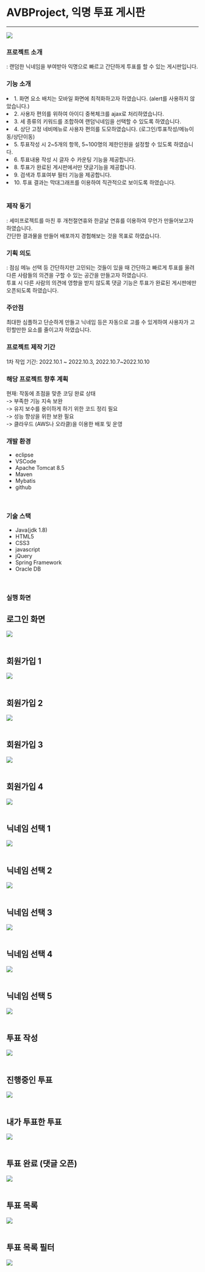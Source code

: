 <h1>AVBProject, 익명 투표 게시판</h1>
<hr>

<img src="https://user-images.githubusercontent.com/99261591/195733376-f59025f2-5a08-46f0-af7f-7a4111c921a3.png" >

<h3>프로젝트 소개</h3>
: 랜덤한 닉네임을 부여받아 익명으로 빠르고 간단하게 투표를 할 수 있는 게시판입니다.<br>

<h3>기능 소개</h3>
<li>1. 화면 요소 배치는 모바일 화면에 최적화하고자 하였습니다. (alert를 사용하지 않았습니다.) </li>
<li>2. 사용자 편의를 위하여 아이디 중복체크를 ajax로 처리하였습니다. </li>
<li>3. 세 종류의 키워드를 조합하여 랜덤닉네임을 선택할 수 있도록 하였습니다.</li>
<li>4. 상단 고정 네비메뉴로 사용자 편의를 도모하였습니다. (로그인/투표작성/메뉴이동/상단이동) </li>
<li>5. 투표작성 시 2~5개의 항목, 5~100명의 제한인원을 설정할 수 있도록 하였습니다. </li>
<li>6. 투표내용 작성 시 글자 수 카운팅 기능을 제공합니다. </li>
<li>8. 투표가 완료된 게시판에서만 댓글기능을 제공합니다. </li>
<li>9. 검색과 투표여부 필터 기능을 제공합니다. </li>
<li>10. 투표 결과는 막대그래프를 이용하여 직관적으로 보이도록 하였습니다. </li><br>


<h3>제작 동기</h3>
: 세미프로젝트를 마친 후 개천절연휴와 한글날 연휴를 이용하여 무언가 만들어보고자 하였습니다.<br>
간단한 결과물을 만들어 배포까지 경험해보는 것을 목표로 하였습니다.<br>

<h3>기획 의도</h3>
: 점심 메뉴 선택 등 간단하지만 고민되는 것들이 있을 때 간단하고 빠르게 투표를 올려<br>
다른 사람들의 의견을 구할 수 있는 공간을 만들고자 하였습니다.<br>
투표 시 다른 사람의 의견에 영향을 받지 않도록 댓글 기능은 투표가 완료된 게시판에만 오픈되도록 하였습니다.<br>

<h3>주안점</h3>
최대한 심플하고 단순하게 만들고 닉네임 등은 자동으로 고를 수 있게하여 사용자가 고민할만한 요소를 줄이고자 하였습니다.<br>
 
<h3>프로젝트 제작 기간</h3>
1차 작업 기간:  2022.10.1 ~ 2022.10.3,  2022.10.7~2022.10.10<br>

<h3>해당 프로젝트 향후 계획</h3>
현재: 작동에 초점을 맞춘 코딩 완료 상태 <br>
-> 부족한 기능 지속 보완<br>
-> 유지 보수를 용이하게 하기 위한 코드 정리 필요<br>
-> 성능 향상을 위한 보완 필요<br>
-> 클라우드 (AWS나 오라클)을 이용한 배포 및 운영<br>

<h3>개발 환경</h3>
<ul>
<li>eclipse</li>
<li>VSCode</li>
<li>Apache Tomcat 8.5</li>
<li>Maven</li>
<li>Mybatis</li>
<li>github</li>
</ul><br>

<h3>기술 스택</h3>
<ul>
<li>Java(jdk 1.8)</li>
<li>HTML5</li>
<li>CSS3</li>
<li>javascript</li>
<li>jQuery</li>
<li>Spring Framework</li>
<li>Oracle DB</li>
</ul><br>


<h3>실행 화면</h3>

<h2>로그인 화면</h2>
<img src="https://user-images.githubusercontent.com/99261591/195728386-47c4b28f-ec67-494e-bf14-f0c4599d921b.png"><br><br>






<h2>회원가입 1</h2>
<img src="https://user-images.githubusercontent.com/99261591/195728384-403b77e4-553e-48f9-99f3-a74e5e67ce5c.png"><br><br>

<h2>회원가입 2</h2>
<img src="https://user-images.githubusercontent.com/99261591/195728382-6181ff24-d01c-42fa-8d7a-5e72b57ff538.png"><br><br>

<h2>회원가입 3</h2>
<img src="https://user-images.githubusercontent.com/99261591/195728376-ad409a87-ead1-45ef-9f51-35102e5e71fb.png"><br><br>



<h2>회원가입 4</h2>
<img src="https://user-images.githubusercontent.com/99261591/195728374-d0f9631b-c182-4893-9aa6-78c61b62edde.png"><br><br>




<h2>닉네임 선택 1</h2>
<img src="https://user-images.githubusercontent.com/99261591/195728398-73190657-14a3-40ef-b3f8-56ed6c4b846e.png"><br><br>

<h2>닉네임 선택 2</h2>
<img src="https://user-images.githubusercontent.com/99261591/195728397-3fa66a42-2dd9-46bb-90aa-0f87462fd960.png"><br><br>



<h2>닉네임 선택 3</h2>
<img src="https://user-images.githubusercontent.com/99261591/195728394-1ddd3d3d-f692-425a-809b-9c1c58d5bae4.png"><br><br>

<h2>닉네임 선택 4</h2>
<img src="https://user-images.githubusercontent.com/99261591/195728392-b2bb2cf8-6b7e-4302-8970-51e9115f2259.png"><br><br>



<h2>닉네임 선택 5</h2>
<img src="https://user-images.githubusercontent.com/99261591/195728389-3e82a76d-dd76-482c-9f8e-a67d56ea9cc1.png"><br><br>



<h2>투표 작성</h2>
<img src="https://user-images.githubusercontent.com/99261591/195728403-04d499bb-b3c0-4402-aa7f-606f1d388012.png"><br><br>


<h2>진행중인 투표</h2>
<img src="https://user-images.githubusercontent.com/99261591/195728372-3346ecb9-d2bd-4ba5-ac2e-4fa5cc04ba36.png" ><br><br>


<h2>내가 투표한 투표</h2>
<img src="https://user-images.githubusercontent.com/99261591/195728402-cfe47a7b-1f52-4470-9cee-6a9136416d8a.png"><br><br>

<h2>투표 완료 (댓글 오픈)</h2>
<img src="https://user-images.githubusercontent.com/99261591/195728399-f109c5d6-80ac-414e-a41e-f06c37fe08a6.png"><br><br>



<h2>투표 목록 </h2>
<img src="https://user-images.githubusercontent.com/99261591/195728401-e0cfe6aa-7fdd-4570-a3af-6e5a343e8b6b.png"><br><br>

<h2>투표 목록 필터</h2>
<img src="https://user-images.githubusercontent.com/99261591/195728385-bd70fdda-f146-41de-89e7-76edb77dd616.png"><br><br>
